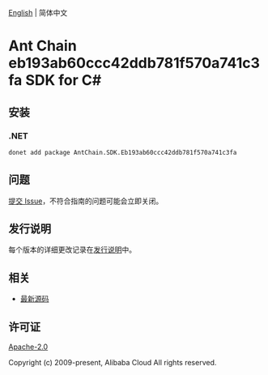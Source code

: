 [English](README.md) | 简体中文

# Ant Chain eb193ab60ccc42ddb781f570a741c3fa SDK for C#

## 安装

### .NET

```bash
donet add package AntChain.SDK.Eb193ab60ccc42ddb781f570a741c3fa
```

## 问题

[提交 Issue](https://github.com/alipay/antchain-openapi-prod-sdk/issues/new)，不符合指南的问题可能会立即关闭。

## 发行说明

每个版本的详细更改记录在[发行说明](./ChangeLog.txt)中。

## 相关

* [最新源码](https://github.com/antchain-openapi-prod-sdk)

## 许可证

[Apache-2.0](http://www.apache.org/licenses/LICENSE-2.0)

Copyright (c) 2009-present, Alibaba Cloud All rights reserved.
